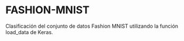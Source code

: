 # FASHION-MNIST
Clasificación del conjunto de datos Fashion MNIST utilizando la función load_data de Keras. 
